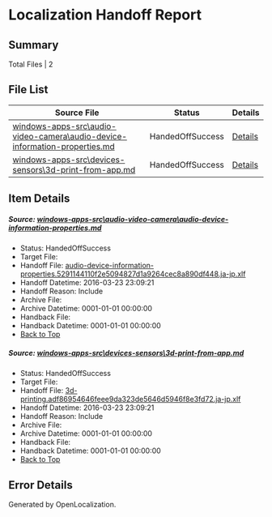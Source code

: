 # <a name='report-top'></a> Localization Handoff Report

## Summary
 Total Files | 2

## File List
 Source File | Status | Details 
 ----------- | ------ | ------- 
 [windows-apps-src\audio-video-camera\audio-device-information-properties.md](https://github.com/Microsoft/windows-apps/blob/d8e1e309b88f51a420eb9a4359081f354a8c3486/windows-apps-src/audio-video-camera/audio-device-information-properties.md) | HandedOffSuccess | [Details](#b01b83b61995d55cafc7918a1ae0183ff50124d6125)
 [windows-apps-src\devices-sensors\3d-print-from-app.md](https://github.com/Microsoft/windows-apps/blob/d8e1e309b88f51a420eb9a4359081f354a8c3486/windows-apps-src/devices-sensors/3d-print-from-app.md) | HandedOffSuccess | [Details](#cff85c5a2446c6c16faba670ad43135a8be6afc71939)

## Item Details
##### <a name='b01b83b61995d55cafc7918a1ae0183ff50124d6125'></a> Source: [windows-apps-src\audio-video-camera\audio-device-information-properties.md](https://github.com/Microsoft/windows-apps/blob/d8e1e309b88f51a420eb9a4359081f354a8c3486/windows-apps-src/audio-video-camera/audio-device-information-properties.md)
* Status: HandedOffSuccess
* Target File: 
* Handoff File: [audio-device-information-properties.5291144110f2e5094827d1a9264cec8a890df448.ja-jp.xlf](https://github.com/Microsoft/WDG.handoff/blob/1d379365f99a7f7717251c97933602899d5913ed/ol-handoff/Microsoft/windows-apps.ja-jp/master/audio-device-information-properties.5291144110f2e5094827d1a9264cec8a890df448.ja-jp.xlf)
* Handoff Datetime: 2016-03-23 23:09:21
* Handoff Reason: Include
* Archive File: 
* Archive Datetime: 0001-01-01 00:00:00
* Handback File: 
* Handback Datetime: 0001-01-01 00:00:00
* [Back to Top](#report-top)

##### <a name='cff85c5a2446c6c16faba670ad43135a8be6afc71939'></a> Source: [windows-apps-src\devices-sensors\3d-print-from-app.md](https://github.com/Microsoft/windows-apps/blob/d8e1e309b88f51a420eb9a4359081f354a8c3486/windows-apps-src/devices-sensors/3d-print-from-app.md)
* Status: HandedOffSuccess
* Target File: 
* Handoff File: [3d-printing.adf86954646feee9da323de5646d5946f8e3fd72.ja-jp.xlf](https://github.com/Microsoft/WDG.handoff/blob/1d379365f99a7f7717251c97933602899d5913ed/ol-handoff/Microsoft/windows-apps.ja-jp/master/3d-printing.adf86954646feee9da323de5646d5946f8e3fd72.ja-jp.xlf)
* Handoff Datetime: 2016-03-23 23:09:21
* Handoff Reason: Include
* Archive File: 
* Archive Datetime: 0001-01-01 00:00:00
* Handback File: 
* Handback Datetime: 0001-01-01 00:00:00
* [Back to Top](#report-top)


## Error Details

Generated by OpenLocalization.

